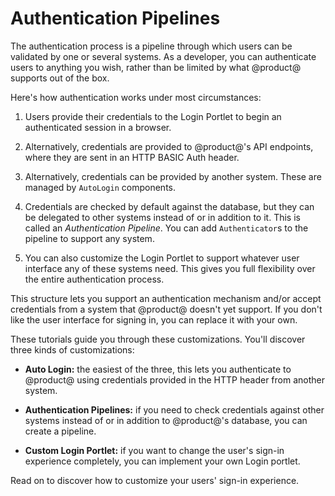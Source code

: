 # Authentication Pipelines [](id=authentication-pipelines)

The authentication process is a pipeline through which users can be validated by
one or several systems. As a developer, you can authenticate users to anything
you wish, rather than be limited by what @product@ supports out of the box. 

Here's how authentication works under most circumstances: 

1.  Users provide their credentials to the Login Portlet to begin an
    authenticated session in a browser. 

2.  Alternatively, credentials are provided to @product@'s API endpoints, where
    they are sent in an HTTP BASIC Auth header. 

3.  Alternatively, credentials can be provided by another system. These are
    managed by `AutoLogin` components. 

4.  Credentials are checked by default against the database, but they can be
    delegated to other systems instead of or in addition to it. This is called
    an *Authentication Pipeline*. You can add `Authenticator`s to the pipeline 
    to support any system. 

5.  You can also customize the Login Portlet to support whatever user interface
    any of these systems need. This gives you full flexibility over the entire
    authentication process. 

This structure lets you support an authentication mechanism and/or accept
credentials from a system that @product@ doesn't yet support. If you don't like
the user interface for signing in, you can replace it with your own. 

These tutorials guide you through these customizations. You'll discover three
kinds of customizations: 

- **Auto Login:** the easiest of the three, this lets you authenticate to @product@ 
  using credentials provided in the HTTP header from another system. 

- **Authentication Pipelines:** if you need to check credentials against other
  systems instead of or in addition to @product@'s database, you can create a
  pipeline. 

- **Custom Login Portlet:** if you want to change the user's sign-in experience
  completely, you can implement your own Login portlet. 

Read on to discover how to customize your users' sign-in experience. 

